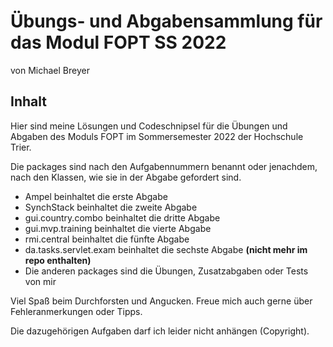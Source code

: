 # Übungs- und Abgabensammlung für das Modul FOPT SS 2022

von Michael Breyer

## Inhalt
Hier sind meine Lösungen und Codeschnipsel für die
Übungen und Abgaben des Moduls FOPT im Sommersemester
2022 der Hochschule Trier.

Die packages sind nach den Aufgabennummern benannt oder
jenachdem, nach den Klassen, wie sie in der Abgabe gefordert
sind.

- Ampel beinhaltet die erste Abgabe
- SynchStack beinhaltet die zweite Abgabe
- gui.country.combo beinhaltet die dritte Abgabe
- gui.mvp.training beinhaltet die vierte Abgabe
- rmi.central beinhaltet die fünfte Abgabe
- da.tasks.servlet.exam beinhaltet die sechste Abgabe <strong>(nicht mehr im repo enthalten)</strong>
- Die anderen packages sind die Übungen, Zusatzabgaben oder Tests von mir

Viel Spaß beim Durchforsten und Angucken. Freue mich
auch gerne über Fehleranmerkungen oder Tipps.

Die dazugehörigen Aufgaben darf ich
leider nicht anhängen (Copyright).
